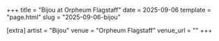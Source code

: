 +++
title = "Bijou at Orpheum Flagstaff"
date = 2025-09-06
template = "page.html"
slug = "2025-09-06-bijou"

[extra]
artist = "Bijou"
venue = "Orpheum Flagstaff"
venue_url = ""
+++
